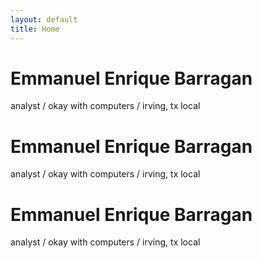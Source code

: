 ```yaml
---
layout: default
title: Home
---
```


<div class="mx-auto max-w-xl px-4 py-16 text-center space-y-10">

  <div>
    <h1 class="text-4xl font-semibold mb-2 font-sans">Emmanuel Enrique Barragan</h1>
    <p class="text-gray-600">analyst / okay with computers / irving, tx local</p>
  </div>

  <div>
    <h1 class="text-4xl font-semibold mb-2 font-serif">Emmanuel Enrique Barragan</h1>
    <p class="text-gray-600">analyst / okay with computers / irving, tx local</p>
  </div>

  <div>
    <h1 class="text-4xl font-semibold mb-2 font-mono">Emmanuel Enrique Barragan</h1>
    <p class="text-gray-600">analyst / okay with computers / irving, tx local</p>
  </div>

</div>
